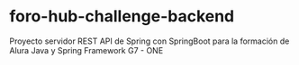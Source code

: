 # foro-hub-challenge-backend
Proyecto servidor REST API de Spring con SpringBoot para la formación de Alura Java y Spring Framework G7 - ONE
